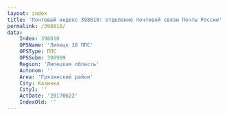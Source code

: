 ```yaml
---
layout: index
title: 'Почтовый индекс 398010: отделение почтовой связи Почты России'
permalink: /398010/
data:
    Index: 398010
    OPSName: 'Липецк 10 ППС'
    OPSType: ППС
    OPSSubm: 398999
    Region: 'Липецкая область'
    Autonom: ''
    Area: 'Грязинский район'
    City: Казинка
    City1: ''
    ActDate: '20170622'
    IndexOld: ''
---
```

